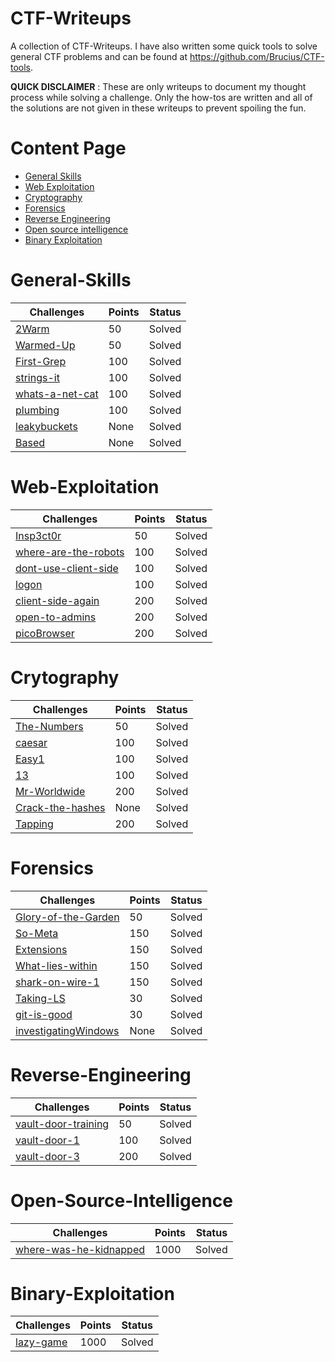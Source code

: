 # CTF-Writeups

A collection of CTF-Writeups. I have also written some quick tools to solve general CTF problems and can be found at https://github.com/Brucius/CTF-tools.

**QUICK DISCLAIMER** : These are only writeups to document my thought process while solving a challenge. Only the how-tos are written and all of the solutions are not given in these writeups to prevent spoiling the fun.

# Content Page

* [General Skills](https://github.com/Brucius/CTF-Writeups#general-skills)
* [Web Exploitation](https://github.com/Brucius/CTF-Writeups#web-exploitation)
* [Cryptography](https://github.com/Brucius/CTF-Writeups#crytography)
* [Forensics](https://github.com/Brucius/CTF-Writeups#Forensics)
* [Reverse Engineering](https://github.com/Brucius/CTF-Writeups#reverse-engineering)
* [Open source intelligence](https://github.com/Brucius/CTF-Writeups#Open-Source-Intelligence)
* [Binary Exploitation](https://github.com/Brucius/CTF-Writeups#binary-exploitation)

# General-Skills
Challenges | Points | Status
---------- | ------ | ------
[2Warm](General-Skills/2-warm.md) | 50 | Solved
[Warmed-Up](General-Skills/Warmed-up.md) | 50 | Solved
[First-Grep](General-Skills/First-grep.md) | 100 | Solved
[strings-it](General-Skills/strings-it.md) | 100 | Solved
[whats-a-net-cat](General-Skills/whats-a-net-cat.md) | 100 | Solved
[plumbing](General-Skills/plumbing.md) | 100 | Solved
[leakybuckets](General-Skills/leakybuckets.md) | None | Solved
[Based](General-Skills/based.md) | None | Solved

# Web-Exploitation
Challenges | Points | Status
---------- | ------ | ------
[Insp3ct0r](Web-Exploitation/Insp3ct0r.md) | 50 | Solved
[where-are-the-robots](Web-Exploitation/where-robots.md) | 100 | Solved
[dont-use-client-side](Web-Exploitation/dont-use-client-side.md) | 100 | Solved
[logon](Web-Exploitation/logon.md) | 100 | Solved
[client-side-again](Web-Exploitation/client-side-again.md) | 200 | Solved
[open-to-admins](Web-Exploitation/open-to-admins.md) | 200 | Solved
[picoBrowser](Web-Exploitation/picoBrowser.md) | 200 | Solved


# Crytography
Challenges | Points | Status
---------- | ------ | ------
[The-Numbers](Cryptography/The-numbers.md) | 50 | Solved
[caesar](Cryptography/caesar.md) | 100 | Solved
[Easy1](Cryptography/easy1.md) | 100 | Solved
[13](Cryptography/13.md) | 100 | Solved
[Mr-Worldwide](Cryptography/Mr-worldwide.md) | 200 | Solved
[Crack-the-hashes](Cryptography/crack-the-hash.md) | None | Solved
[Tapping](Cryptography/tapping.md) | 200 | Solved


# Forensics
Challenges | Points | Status
---------- | ------ | ------
[Glory-of-the-Garden](Forensics/glory-garden.md) | 50 | Solved
[So-Meta](Forensics/so-meta.md) | 150 | Solved
[Extensions](Forensics/extensions.md) | 150 | Solved
[What-lies-within](Forensics/what-lies-within.md) | 150 | Solved
[shark-on-wire-1](Forensics/shark-on-wire-1.md) | 150 | Solved
[Taking-LS](Forensics/taking-ls.md) | 30 | Solved
[git-is-good](Forensics/gitGood.md) | 30 | Solved
[investigatingWindows](Forensics/InvestigatingWindows.md) | None | Solved

# Reverse-Engineering
Challenges | Points | Status
---------- | ------ | ------
[vault-door-training](Reverse-Engineering/vault-door.md) | 50 | Solved
[vault-door-1](Reverse-Engineering/vault-door-1.md) | 100 | Solved
[vault-door-3](Reverse-Engineering/vault-door3.md) | 200 | Solved

# Open-Source-Intelligence
Challenges | Points | Status
---------- | ------ | ------
[where-was-he-kidnapped](Osint/where-was-he-kidnapped/where-kidnapped.md)| 1000 | Solved

# Binary-Exploitation
Challenges | Points | Status
---------- | ------ | ------
[lazy-game](BinexPwn/lazygamechallenge.md)| 1000 | Solved
